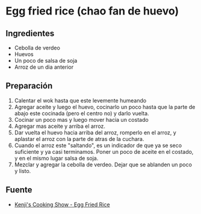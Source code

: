 # Egg fried rice (chao fan de huevo)

## Ingredientes

- Cebolla de verdeo
- Huevos
- Un poco de salsa de soja
- Arroz de un dia anterior

## Preparación

1. Calentar el wok hasta que este levemente humeando
2. Agregar aceite y luego el huevo, cocinarlo un poco hasta que la parte de
   abajo este cocinada (pero el centro no) y darlo vuelta.
3. Cocinar un poco mas y luego mover hacia un costado
4. Agregar mas aceite y arriba el arroz.
5. Dar vuelta el huevo hacia arriba del arroz, romperlo en el arroz, y aplastar
   el arroz con la parte de atras de la cuchara.
6. Cuando el arroz este "saltando", es un indicador de que ya se seco suficiente
   y ya casi terminamos. Poner un poco de aceite en el costado, y en el mismo
   lugar salsa de soja.
7. Mezclar y agregar la cebolla de verdeo. Dejar que se ablanden un poco y
   listo.

## Fuente

- [Kenji's Cooking Show - Egg Fried Rice](https://youtu.be/u2MJzEuI0vI?t=294)